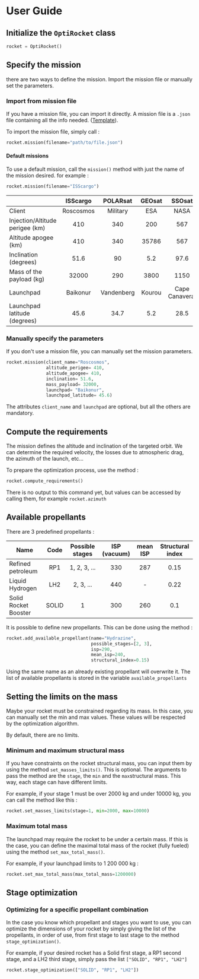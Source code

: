 # User Guide

## Initialize the `OptiRocket` class

```python
rocket = OptiRocket()
```

## Specify the mission

there are two ways to define the mission. Import the mission file or manually set the parameters.

### Import from mission file

If you have a mission file, you can import it directly. A mission file is a `.json` file containing all the info needed. ([Template](optirocket/missions/GEOsat.json)).

To import the mission file, simply call :

```py
rocket.mission(filename="path/to/file.json")
```

#### Default missions

To use a default mission, call the `mission()` method with just the name of the mission desired. for example :

```py
rocket.mission(filename="ISScargo")
```

|                                 | ISScargo  |  POLARsat  | GEOsat |     SSOsat     | LEOsat |
| ------------------------------- | :-------: | :--------: | :----: | :------------: | :----: |
| Client                          | Roscosmos |  Military  |  ESA   |      NASA      |  ESA   |
| Injection/Altitude perigee (km) |    410    |    340     |  200   |      567       |  300   |
| Altitude apogee (km)            |    410    |    340     | 35786  |      567       |  300   |
| Inclination (degrees)           |   51.6    |     90     |  5.2   |      97.6      |   49   |
| Mass of the payload (kg)        |   32000   |    290     |  3800  |      1150      |  300   |
| Launchpad                       | Baikonur  | Vandenberg | Kourou | Cape Canaveral | Kourou |
| Launchpad latitude (degrees)    |   45.6    |    34.7    |  5.2   |      28.5      |  5.2   |

### Manually specify the parameters

If you don't use a mission file, you can manually set the mission parameters.

```py
rocket.mission(client_name="Roscosmos",
               altitude_perigee= 410,
               altitude_apogee= 410,
               inclination= 51.6,
               mass_payload= 32000,
               launchpad= "Baikonur",
               launchpad_latitude= 45.6)
```

The attributes `client_name` and `launchpad` are optional, but all the others are mandatory.

## Compute the requirements

The mission defines the altitude and inclination of the targeted orbit. We can determine the required velocity, the losses due to atmospheric drag, the azimuth of the launch, etc...

To prepare the optimization process, use the method :

```py
rocket.compute_requirements()
```

There is no output to this command yet, but values can be accessed by calling them, for example `rocket.azimuth`

## Available propellants

There are 3 predefined propellants :

| Name                 | Code  | Possible stages | ISP (vacuum) | mean ISP | Structural index |
| -------------------- | :---: | :-------------: | :----------: | :------: | :--------------: |
| Refined petroleum    |  RP1  |  1, 2, 3, ...   |     330      |   287    |       0.15       |
| Liquid Hydrogen      |  LH2  |    2, 3, ...    |     440      |    -     |       0.22       |
| Solid Rocket Booster | SOLID |        1        |     300      |   260    |       0.1        |

It is possible to define new propellants. This can be done using the method :

```py
rocket.add_available_propellant(name="Hydrazine",
                                possible_stages=[2, 3],
                                isp=290,
                                mean_isp=240,
                                structural_index=0.15)
```

Using the same name as an already existing propellant will overwrite it. The list of available propellants is stored in the variable `available_propellants`

## Setting the limits on the mass

Maybe your rocket must be constrained regarding its mass. In this case, you can manually set the min and max values. These values will be respected by the optimization algorithm.

By default, there are no limits.

### Minimum and maximum structural mass

If you have constraints on the rocket structural mass, you can input them by using the method `set_masses_limits()`. This is optional. The arguments to pass the method are the `stage`, the `min` and the `max`structural mass. This way, each stage can have different limits.

For example, if your stage 1 must be over 2000 kg and under 10000 kg, you can call the method like this :

```py
rocket.set_masses_limits(stage=1, min=2000, max=10000)
```

### Maximum total mass

The launchpad may require the rocket to be under a certain mass. If this is the case, you can define the maximal total mass of the rocket (fully fueled) using the method `set_max_total_mass()`.

For example, if your launchpad limits to 1 200 000 kg :

```py
rocket.set_max_total_mass(max_total_mass=1200000)
```

## Stage optimization

### Optimizing for a specific propellant combination

In the case you know which propellant and stages you want to use, you can optimize the dimensions of your rocket by simply giving the list of the propellants, in order of use, from first stage to last stage to the method `stage_optimization()`.

For example, if your desired rocket has a Solid first stage, a RP1 second stage, and a LH2 third stage, simply pass the list `["SOLID", "RP1", "LH2"]`

```py
rocket.stage_optimization(["SOLID", "RP1", "LH2"])
```
